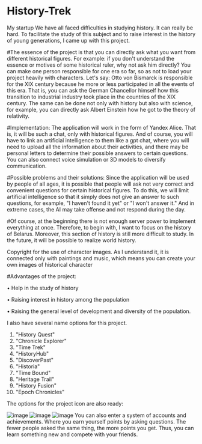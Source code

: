# History-Trek
My startup
We have all faced difficulties in studying history. It can really be hard.
To facilitate the study of this subject and to raise interest in the history of young generations, I came up with this project. 


#The essence of the project is that you can directly ask what you want from different historical figures. For example: if you don't understand the essence or motives of some historical ruler, why not ask him directly? You can make one person responsible for one era so far, so as not to load your project heavily with characters. Let's say: Otto von Bismarck is responsible for the XIX century because he more or less participated in all the events of this era. That is, you can ask the German Chancellor himself how this transition to industrial industry took place in the countries of the XIX century. The same can be done not only with history but also with science, for example, you can directly ask Albert Einstein how he got to the theory of relativity.


#Implementation:
The application will work in the form of Yandex Alice. That is, it will be such a chat, only with historical figures. And of course, you will have to link an artificial intelligence to them like a gpt chat, where you will need to upload all the information about their activities, and there may be personal letters to determine their possible answers to certain questions. You can also connect voice simulation or 3D models to diversify communication. 


#Possible problems and their solutions:
Since the application will be used by people of all ages, it is possible that people will ask not very correct and convenient questions for certain historical figures. To do this, we will limit artificial intelligence so that it simply does not give an answer to such questions, for example, "I haven't found it yet" or "I won't answer it." And in extreme cases, the AI may take offense and not respond during the day.


#Of course, at the beginning there is not enough server power to implement everything at once. Therefore, to begin with, I want to focus on the history of Belarus. Moreover, this section of history is still more difficult to study. In the future, it will be possible to realize world history.


Copyright for the use of character images. As I understand it, it is connected only with paintings and music, which means you can create your own images of historical character


#Advantages of the project: 

• Help in the study of history

• Raising interest in history among the population 

• Raising the general level of development and diversity of the population. 

I also have several name options for this project.
1. "History Quest"
2. "Chronicle Explorer"
3. "Time Trek"
4. "HistoryHub"
5. "DiscoverPast"
6. "Historia"
7. "Time Bound"
8. "Heritage Trail"
9. "History Fusion"
10. "Epoch Chronicles"
    
The options for the project icon are also ready:

![image](https://github.com/etonegrib/History-Trek/assets/145133698/68756deb-deec-4089-8103-c0f745e597d8)
![image](https://github.com/etonegrib/History-Trek/assets/145133698/86ef902d-9c3c-4954-879d-f0e4b08835aa)
![image](https://github.com/etonegrib/History-Trek/assets/145133698/2642520e-6fde-4e15-8e37-d1815d98661f)
You can also enter a system of accounts and achievements. Where you earn yourself points by asking questions. The fewer people asked the same thing, the more points you get. Thus, you can learn something new and compete with your friends.
